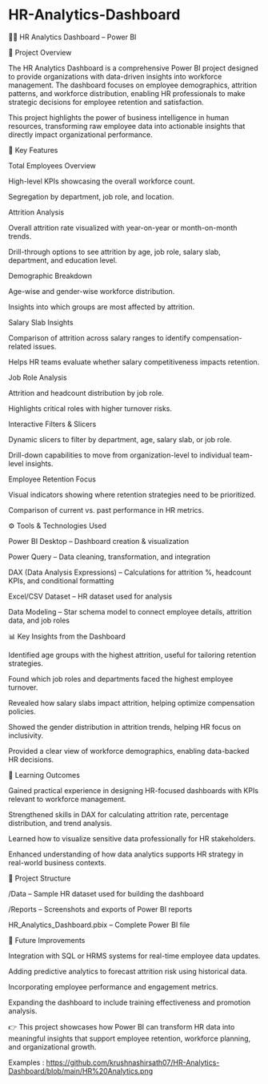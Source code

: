 # HR-Analytics-Dashboard
👨‍💼 HR Analytics Dashboard – Power BI

📌 Project Overview

The HR Analytics Dashboard is a comprehensive Power BI project designed to provide organizations with data-driven insights into workforce management. The dashboard focuses on employee demographics, attrition patterns, and workforce distribution, enabling HR professionals to make strategic decisions for employee retention and satisfaction.

This project highlights the power of business intelligence in human resources, transforming raw employee data into actionable insights that directly impact organizational performance.

🔑 Key Features

Total Employees Overview

High-level KPIs showcasing the overall workforce count.

Segregation by department, job role, and location.

Attrition Analysis

Overall attrition rate visualized with year-on-year or month-on-month trends.

Drill-through options to see attrition by age, job role, salary slab, department, and education level.

Demographic Breakdown

Age-wise and gender-wise workforce distribution.

Insights into which groups are most affected by attrition.

Salary Slab Insights

Comparison of attrition across salary ranges to identify compensation-related issues.

Helps HR teams evaluate whether salary competitiveness impacts retention.

Job Role Analysis

Attrition and headcount distribution by job role.

Highlights critical roles with higher turnover risks.

Interactive Filters & Slicers

Dynamic slicers to filter by department, age, salary slab, or job role.

Drill-down capabilities to move from organization-level to individual team-level insights.

Employee Retention Focus

Visual indicators showing where retention strategies need to be prioritized.

Comparison of current vs. past performance in HR metrics.

⚙️ Tools & Technologies Used

Power BI Desktop – Dashboard creation & visualization

Power Query – Data cleaning, transformation, and integration

DAX (Data Analysis Expressions) – Calculations for attrition %, headcount KPIs, and conditional formatting

Excel/CSV Dataset – HR dataset used for analysis

Data Modeling – Star schema model to connect employee details, attrition data, and job roles

📊 Key Insights from the Dashboard

Identified age groups with the highest attrition, useful for tailoring retention strategies.

Found which job roles and departments faced the highest employee turnover.

Revealed how salary slabs impact attrition, helping optimize compensation policies.

Showed the gender distribution in attrition trends, helping HR focus on inclusivity.

Provided a clear view of workforce demographics, enabling data-backed HR decisions.

🚀 Learning Outcomes

Gained practical experience in designing HR-focused dashboards with KPIs relevant to workforce management.

Strengthened skills in DAX for calculating attrition rate, percentage distribution, and trend analysis.

Learned how to visualize sensitive data professionally for HR stakeholders.

Enhanced understanding of how data analytics supports HR strategy in real-world business contexts.

📂 Project Structure

/Data – Sample HR dataset used for building the dashboard

/Reports – Screenshots and exports of Power BI reports

HR_Analytics_Dashboard.pbix – Complete Power BI file

🔮 Future Improvements

Integration with SQL or HRMS systems for real-time employee data updates.

Adding predictive analytics to forecast attrition risk using historical data.

Incorporating employee performance and engagement metrics.

Expanding the dashboard to include training effectiveness and promotion analysis.

👉 This project showcases how Power BI can transform HR data into meaningful insights that support employee retention, workforce planning, and organizational growth.

Examples : https://github.com/krushnashirsath07/HR-Analytics-Dashboard/blob/main/HR%20Analytics.png
